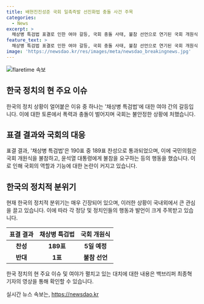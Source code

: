 ```yaml
---
title: 배현진진성준 국회 일촉즉발 선진화법 충돌 사건 주목
categories:
  - News
excerpt: >
  채상병 특검법 표결로 인한 여야 갈등, 국회 충돌 사태, 불참 선언으로 연기된 국회 개원식. 윤석열 대통령에게도 불참을 요구하며 정국 얼어붙어, 폭력·동물 국회 논란 속 국회선진화법 처리 과정에서의 갈등은 시끄러웠다. 표결 결과는 찬성 189표, 반대 1표로 특검법 통과했지만, 여야 간 갈등과 불참 선언으로 정국의 긴장은 고조되는 중.
feature_text: >
  채상병 특검법 표결로 인한 여야 갈등, 국회 충돌 사태, 불참 선언으로 연기된 국회 개원식. 윤석열 대통령에게도 불참을 요구하며 정국 얼어붙어, 폭력·동물 국회 논란 속 국회선진화법 처리 과정에서의 갈등은 시끄러웠다. 표결 결과는 찬성 189표, 반대 1표로 특검법 통과했지만, 여야 간 갈등과 불참 선언으로 정국의 긴장은 고조되는 중.
image: 'https://newsdao.kr/res/images/meta/newsdao_breakingnews.jpg'
---
```


<p><img src="https://newsdao.kr/res/images/meta/newsdao_breakingnews.jpg" alt="flaretime 속보" /></p>

<h2 data-ke-size="size26">한국 정치의 현 주요 이슈</h2>

<p data-ke-size="size16">한국의 정치 상황이 얼어붙은 이유 중 하나는 '채상병 특검법'에 대한 여야 간의 갈등입니다. 이에 대한 토론에서 폭력과 충돌이 벌어지며 국회는 불안정한 상황에 처했습니다.</p>

<h2 data-ke-size="size26">표결 결과와 국회의 대응</h2>

<p data-ke-size="size16">표결 결과, '채상병 특검법'은 190표 중 189표 찬성으로 통과되었으며, 이에 국민의힘은 국회 개원식을 불참하고, 윤석열 대통령에게 불참을 요구하는 등의 행동을 했습니다. 이로 인해 국회의 역할과 기능에 대한 논란이 커지고 있습니다.</p>

<h2 data-ke-size="size26">한국의 정치적 분위기</h2>

<p data-ke-size="size16">현재 한국의 정치적 분위기는 매우 긴장되어 있으며, 이러한 상황이 국내외에서 큰 관심을 끌고 있습니다. 이에 따라 각 정당 및 정치인들의 행동과 발언이 크게 주목받고 있습니다.</p>

<table>
  <thead>
    <tr>
      <th scope="col">표결 결과</th>
      <th scope="col">채상병 특검법</th>
      <th scope="col">국회 개원식</th>
    </tr>
  </thead>
  <tbody>
    <tr>
      <td style="text-align: center; height: 17px;"><b>찬성</b></td>
      <td style="text-align: center; height: 17px;"><b>189표</b></td>
      <td style="text-align: center; height: 17px;"><b>5일 예정</b></td>
    </tr>
    <tr>
      <td style="text-align: center; height: 17px;"><b>반대</b></td>
      <td style="text-align: center; height: 17px;"><b>1표</b></td>
      <td style="text-align: center; height: 17px;"><b>불참 선언</b></td>
    </tr>
  </tbody>
</table>

<p data-ke-size="size16">한국 정치의 현 주요 이슈 및 여야가 펼치고 있는 대치에 대한 내용은 백브리퍼 최종혁 기자의 영상을 통해 확인할 수 있습니다.</p>
실시간 뉴스 속보는, <a href="https://newsdao.kr" rel="dofollow">https://newsdao.kr</a>


